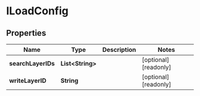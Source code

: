 

# ILoadConfig


## Properties

Name | Type | Description | Notes
------------ | ------------- | ------------- | -------------
**searchLayerIDs** | **List&lt;String&gt;** |  |  [optional] [readonly]
**writeLayerID** | **String** |  |  [optional] [readonly]



